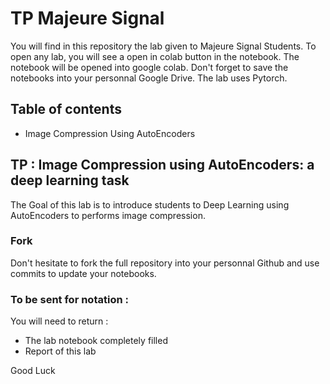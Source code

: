 # TP Majeure Signal

You will find in this repository the lab given to Majeure Signal Students. To open any lab, you will see a open in colab button in the notebook.
The notebook will be opened into google colab. Don't forget to save the notebooks into your personnal Google Drive.
The lab uses Pytorch. 



## Table of contents
* Image Compression Using AutoEncoders

## TP : Image Compression using AutoEncoders: a deep learning task

The Goal of this lab is to introduce students to Deep Learning using AutoEncoders to performs image compression.

### Fork

Don't hesitate to fork the full repository into your personnal Github and use commits to update your notebooks.

### To be sent for notation : 

You will need to return :
* The lab notebook completely filled
* Report of this lab

Good Luck
